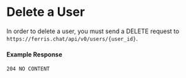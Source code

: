 # Delete a User

In order to delete a user, you must send a DELETE request to `https://ferris.chat/api/v0/users/{user_id}`.

#### Example Response

```
204 NO CONTENT
```